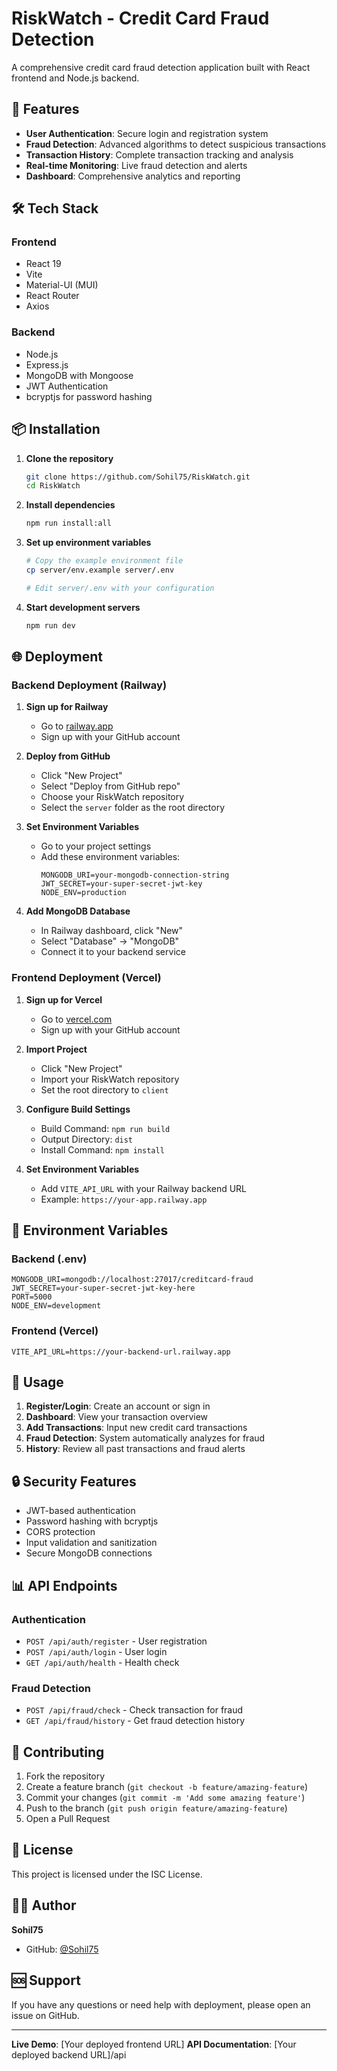 # RiskWatch - Credit Card Fraud Detection

A comprehensive credit card fraud detection application built with React frontend and Node.js backend.

## 🚀 Features

- **User Authentication**: Secure login and registration system
- **Fraud Detection**: Advanced algorithms to detect suspicious transactions
- **Transaction History**: Complete transaction tracking and analysis
- **Real-time Monitoring**: Live fraud detection and alerts
- **Dashboard**: Comprehensive analytics and reporting

## 🛠️ Tech Stack

### Frontend
- React 19
- Vite
- Material-UI (MUI)
- React Router
- Axios

### Backend
- Node.js
- Express.js
- MongoDB with Mongoose
- JWT Authentication
- bcryptjs for password hashing

## 📦 Installation

1. **Clone the repository**
   ```bash
   git clone https://github.com/Sohil75/RiskWatch.git
   cd RiskWatch
   ```

2. **Install dependencies**
   ```bash
   npm run install:all
   ```

3. **Set up environment variables**
   ```bash
   # Copy the example environment file
   cp server/env.example server/.env
   
   # Edit server/.env with your configuration
   ```

4. **Start development servers**
   ```bash
   npm run dev
   ```

## 🌐 Deployment

### Backend Deployment (Railway)

1. **Sign up for Railway**
   - Go to [railway.app](https://railway.app)
   - Sign up with your GitHub account

2. **Deploy from GitHub**
   - Click "New Project"
   - Select "Deploy from GitHub repo"
   - Choose your RiskWatch repository
   - Select the `server` folder as the root directory

3. **Set Environment Variables**
   - Go to your project settings
   - Add these environment variables:
     ```
     MONGODB_URI=your-mongodb-connection-string
     JWT_SECRET=your-super-secret-jwt-key
     NODE_ENV=production
     ```

4. **Add MongoDB Database**
   - In Railway dashboard, click "New"
   - Select "Database" → "MongoDB"
   - Connect it to your backend service

### Frontend Deployment (Vercel)

1. **Sign up for Vercel**
   - Go to [vercel.com](https://vercel.com)
   - Sign up with your GitHub account

2. **Import Project**
   - Click "New Project"
   - Import your RiskWatch repository
   - Set the root directory to `client`

3. **Configure Build Settings**
   - Build Command: `npm run build`
   - Output Directory: `dist`
   - Install Command: `npm install`

4. **Set Environment Variables**
   - Add `VITE_API_URL` with your Railway backend URL
   - Example: `https://your-app.railway.app`

## 🔧 Environment Variables

### Backend (.env)
```env
MONGODB_URI=mongodb://localhost:27017/creditcard-fraud
JWT_SECRET=your-super-secret-jwt-key-here
PORT=5000
NODE_ENV=development
```

### Frontend (Vercel)
```env
VITE_API_URL=https://your-backend-url.railway.app
```

## 📱 Usage

1. **Register/Login**: Create an account or sign in
2. **Dashboard**: View your transaction overview
3. **Add Transactions**: Input new credit card transactions
4. **Fraud Detection**: System automatically analyzes for fraud
5. **History**: Review all past transactions and fraud alerts

## 🔒 Security Features

- JWT-based authentication
- Password hashing with bcryptjs
- CORS protection
- Input validation and sanitization
- Secure MongoDB connections

## 📊 API Endpoints

### Authentication
- `POST /api/auth/register` - User registration
- `POST /api/auth/login` - User login
- `GET /api/auth/health` - Health check

### Fraud Detection
- `POST /api/fraud/check` - Check transaction for fraud
- `GET /api/fraud/history` - Get fraud detection history

## 🤝 Contributing

1. Fork the repository
2. Create a feature branch (`git checkout -b feature/amazing-feature`)
3. Commit your changes (`git commit -m 'Add some amazing feature'`)
4. Push to the branch (`git push origin feature/amazing-feature`)
5. Open a Pull Request

## 📄 License

This project is licensed under the ISC License.

## 👨‍💻 Author

**Sohil75**
- GitHub: [@Sohil75](https://github.com/Sohil75)

## 🆘 Support

If you have any questions or need help with deployment, please open an issue on GitHub.

---

**Live Demo**: [Your deployed frontend URL]
**API Documentation**: [Your deployed backend URL]/api
